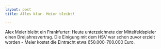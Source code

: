 ```yaml
---
layout: post
title: Alles klar- Meier bleibt!

---
```


Alex Meier bleibt ein Frankfurter: Heute unterzeichnete der Mittelfeldspieler einen Dreijahresvertrag. Die Einigung mit dem HSV war schon zuvor erzielt worden - Meier kostet die Eintracht etwa 650.000-700.000 Euro.


